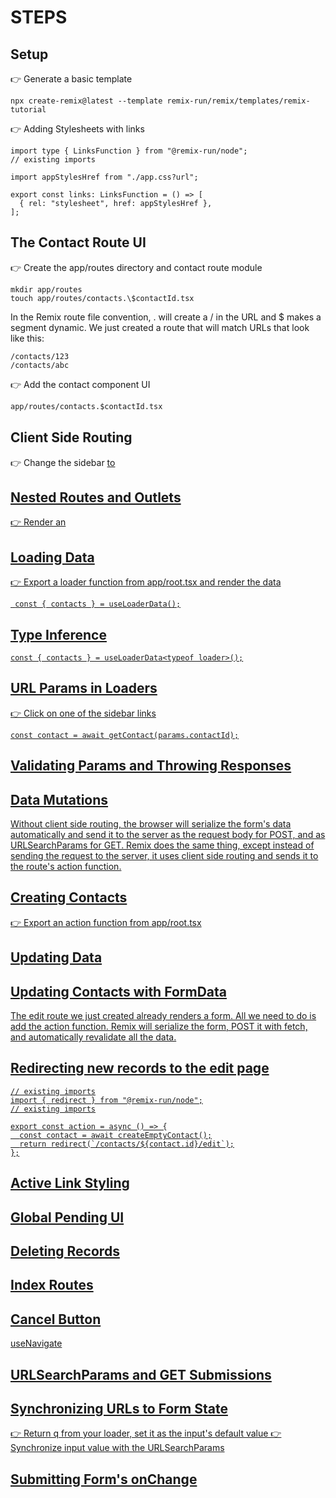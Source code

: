 # STEPS

## Setup

👉 Generate a basic template

```
npx create-remix@latest --template remix-run/remix/templates/remix-tutorial
```

👉 Adding Stylesheets with links

```
import type { LinksFunction } from "@remix-run/node";
// existing imports

import appStylesHref from "./app.css?url";

export const links: LinksFunction = () => [
  { rel: "stylesheet", href: appStylesHref },
];
```

## The Contact Route UI

👉 Create the app/routes directory and contact route module

```
mkdir app/routes
touch app/routes/contacts.\$contactId.tsx
```

In the Remix route file convention, . will create a / in the URL and $ makes a segment dynamic. We just created a route that will match URLs that look like this:

    /contacts/123
    /contacts/abc

👉 Add the contact component UI

```cmd
app/routes/contacts.$contactId.tsx
```

## Client Side Routing

👉 Change the sidebar <a href> to <Link to>

## Nested Routes and Outlets

👉 Render an <Outlet />

## Loading Data

👉 Export a loader function from app/root.tsx and render the data

```
 const { contacts } = useLoaderData();
```

## Type Inference

```
const { contacts } = useLoaderData<typeof loader>();
```

## URL Params in Loaders

👉 Click on one of the sidebar links

```
const contact = await getContact(params.contactId);
```

## Validating Params and Throwing Responses

## Data Mutations

Without client side routing, the browser will serialize the form's data automatically and send it to the server as the request body for POST, and as URLSearchParams for GET. Remix does the same thing, except instead of sending the request to the server, it uses client side routing and sends it to the route's action function.

## Creating Contacts

👉 Export an action function from app/root.tsx

## Updating Data

## Updating Contacts with FormData

The edit route we just created already renders a form. All we need to do is add the action function. Remix will serialize the form, POST it with fetch, and automatically revalidate all the data.

## Redirecting new records to the edit page

```
// existing imports
import { redirect } from "@remix-run/node";
// existing imports

export const action = async () => {
  const contact = await createEmptyContact();
  return redirect(`/contacts/${contact.id}/edit`);
};
```

## Active Link Styling

## Global Pending UI

## Deleting Records

## Index Routes

## Cancel Button

useNavigate

## URLSearchParams and GET Submissions

## Synchronizing URLs to Form State

👉 Return q from your loader, set it as the input's default value
👉 Synchronize input value with the URLSearchParams

## Submitting Form's onChange
